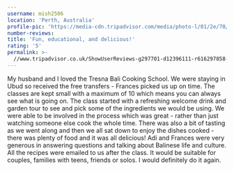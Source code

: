 ```yaml
---
username: mish2506
location: 'Perth, Australia'
profile-pic: 'https://media-cdn.tripadvisor.com/media/photo-l/01/2e/70/9d/avatar068.jpg'
number-reviews:
title: 'Fun, educational, and delicious!'
rating: '5'
permalink: >-
  //www.tripadvisor.co.uk/ShowUserReviews-g297701-d12396111-r616297858-Tresna_Bali_Cooking_School-Ubud_Bali.html
---
```


My husband and I loved the Tresna Bali Cooking School. We were staying in Ubud so received the free transfers - Frances picked us up on time. The classes are kept small with a maximum of 10 which means you can always see what is going on. The class started with a refreshing welcome drink and garden tour to see and pick some of the ingredients we would be using. We were able to be involved in the process which was great - rather than just watching someone else cook the whole time. There was also a bit of tasting as we went along and then we all sat down to enjoy the dishes cooked - there was plenty of food and it was all delicious! Adi and Frances were very generous in answering questions and talking about Balinese life and culture. All the recipes were emailed to us after the class. It would be suitable for couples, families with teens, friends or solos. I would definitely do it again.
